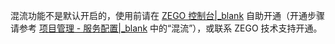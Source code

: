 <div class = 'mk-warning'>

混流功能不是默认开启的，使用前请在 [ZEGO 控制台\|_blank](https://console.zego.im) 自助开通（开通步骤请参考 [项目管理 - 服务配置\|_blank](#14214) 中的“混流”），或联系 ZEGO 技术支持开通。
</div>


